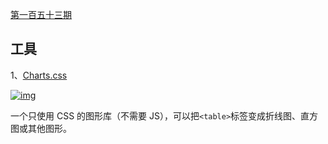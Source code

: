 [第一百五十三期](https://github.com/ruanyf/weekly/blob/master/docs/issue-153.md)

## 工具

1、[Charts.css](https://chartscss.org/)

[![img](https://camo.githubusercontent.com/df546d9da65e8090e12336613388c38d728ea29fe42a9c4a5d99d0cf9cb34f87/68747470733a2f2f63646e2e6265656b6b612e636f6d2f626c6f67696d672f61737365742f3230323130332f6267323032313033313830362e6a7067)](https://camo.githubusercontent.com/df546d9da65e8090e12336613388c38d728ea29fe42a9c4a5d99d0cf9cb34f87/68747470733a2f2f63646e2e6265656b6b612e636f6d2f626c6f67696d672f61737365742f3230323130332f6267323032313033313830362e6a7067)

一个只使用 CSS 的图形库（不需要 JS），可以把`<table>`标签变成折线图、直方图或其他图形。